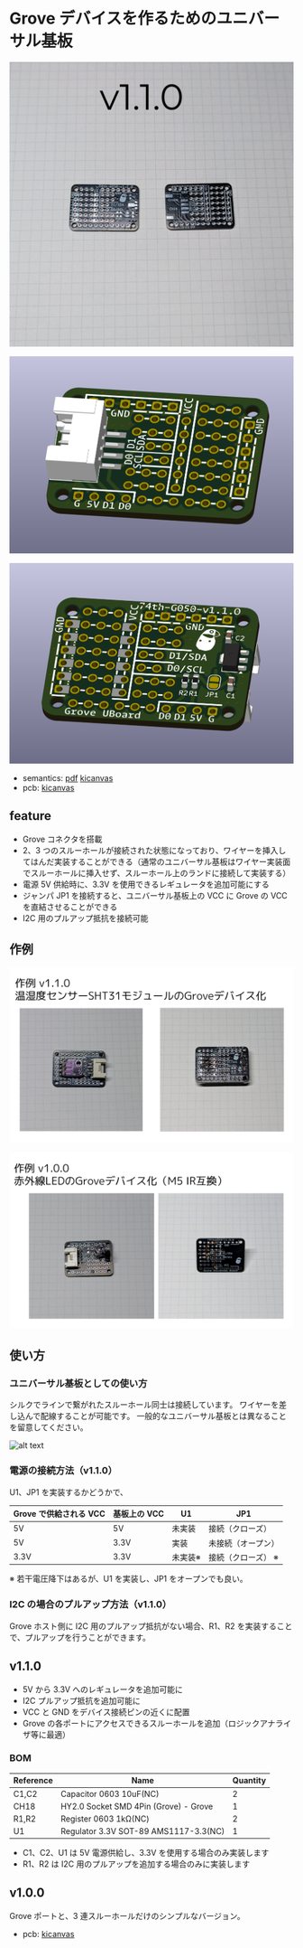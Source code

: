 # Grove デバイスを作るためのユニバーサル基板

![alt text](phpto-1.jpg)

![alt text](3d_render-1.png)

![alt text](3d_render-2.png)

- semantics: [pdf](./grove_universal_board-semantics-v1.1.0.pdf) [kicanvas](https://kicanvas.org/?github=https%3A%2F%2Fgithub.com%2F74th%2F74th-open-source-hardware-projects%2Fblob%2Fgrove_universal_board%2Fv1.1.0%2Fgrove_universal_board%2Fgrove_universal_board.kicad_sch)
- pcb: [kicanvas](https://kicanvas.org/?github=https%3A%2F%2Fgithub.com%2F74th%2F74th-open-source-hardware-projects%2Fblob%2Fgrove_universal_board%2Fv1.1.0%2Fgrove_universal_board%2Fgrove_universal_board.kicad_pcb)

## feature

- Grove コネクタを搭載
- 2、3 つのスルーホールが接続された状態になっており、ワイヤーを挿入してはんだ実装することができる（通常のユニバーサル基板はワイヤー実装面でスルーホールに挿入せず、スルーホール上のランドに接続して実装する）
- 電源 5V 供給時に、3.3V を使用できるレギュレータを追加可能にする
- ジャンパ JP1 を接続すると、ユニバーサル基板上の VCC に Grove の VCC を直結させることができる
- I2C 用のプルアップ抵抗を接続可能

## 作例

![](sample-1.png)

![](sample-2.png)

## 使い方

### ユニバーサル基板としての使い方

シルクでラインで繋がれたスルーホール同士は接続しています。
ワイヤーを差し込んで配線することが可能です。
一般的なユニバーサル基板とは異なることを留意してください。

![alt text](pcb_image1.png)

### 電源の接続方法（v1.1.0）

U1、JP1 を実装するかどうかで、

| Grove で供給される VCC | 基板上の VCC | U1      | JP1                |
| ---------------------- | ------------ | ------- | ------------------ |
| 5V                     | 5V           | 未実装  | 接続（クローズ）   |
| 5V                     | 3.3V         | 実装    | 未接続（オープン） |
| 3.3V                   | 3.3V         | 未実装※ | 接続（クローズ） ※ |

※ 若干電圧降下はあるが、U1 を実装し、JP1 をオープンでも良い。

### I2C の場合のプルアップ方法（v1.1.0）

Grove ホスト側に I2C 用のプルアップ抵抗がない場合、R1、R2 を実装することで、プルアップを行うことができます。

## v1.1.0

- 5V から 3.3V へのレギュレータを追加可能に
- I2C プルアップ抵抗を追加可能に
- VCC と GND をデバイス接続ピンの近くに配置
- Grove の各ポートにアクセスできるスルーホールを追加（ロジックアナライザ等に最適）

### BOM

| Reference | Name                                  | Quantity |
| --------- | ------------------------------------- | -------- |
| C1,C2     | Capacitor 0603 10uF(NC)               | 2        |
| CH18      | HY2.0 Socket SMD 4Pin (Grove) - Grove | 1        |
| R1,R2     | Register 0603 1kΩ(NC)                 | 2        |
| U1        | Regulator 3.3V SOT-89 AMS1117-3.3(NC) | 1        |

- C1、C2、U1 は 5V 電源供給し、3.3V を使用する場合のみ実装します
- R1、R2 は I2C 用のプルアップを追加する場合のみに実装します

## v1.0.0

Grove ポートと、3 連スルーホールだけのシンプルなバージョン。

- pcb: [kicanvas](https://kicanvas.org/?github=https%3A%2F%2Fgithub.com%2F74th%2F74th-open-source-hardware-projects%2Fblob%2Fgrove_universal_board%2Fv1.0.0%2Fgrove_universal_board%2Fgrove_universal_board.kicad_pcb)
